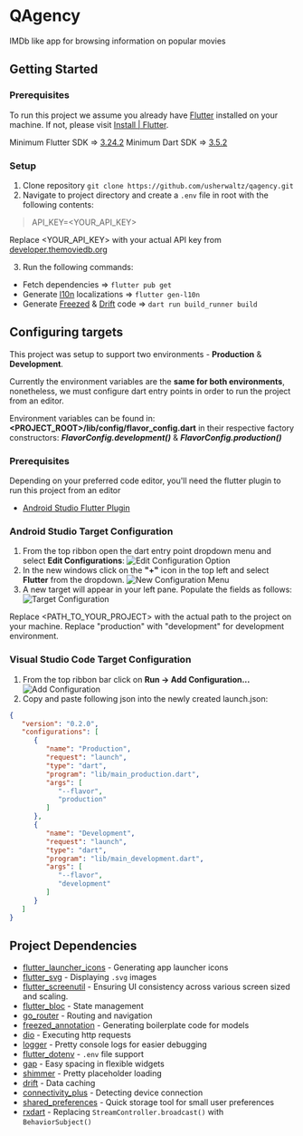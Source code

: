 
# QAgency

IMDb like app for browsing information on popular movies


## Getting Started

### Prerequisites
To run this project we assume you already have [Flutter](https://flutter.dev/) installed on your machine.
If not, please visit [Install | Flutter](https://docs.flutter.dev/get-started/install).

Minimum Flutter SDK => [3.24.2](https://docs.flutter.dev/release/archive)
Minimum Dart SDK => [3.5.2](https://dart.dev/get-dart/archive)

### Setup

1. Clone repository `git clone https://github.com/usherwaltz/qagency.git`
2. Navigate to project directory and create a `.env` file in root with the following contents:
> API_KEY=<YOUR_API_KEY>

Replace <YOUR_API_KEY> with your actual API key from [developer.themoviedb.org](https://developer.themoviedb.org/)

3. Run the following commands:
* Fetch dependencies => `flutter pub get`
* Generate [l10n](https://docs.flutter.dev/ui/accessibility-and-internationalization/internationalization) localizations => `flutter gen-l10n`
* Generate [Freezed](https://pub.dev/packages/freezed) & [Drift](https://pub.dev/packages/drift) code => `dart run build_runner build`

## Configuring targets

This project was setup to support two environments - **Production** & **Development**.

Currently the environment variables are the **same for both environments**, nonetheless, we must configure dart entry points in order to run the project from an editor.

Environment variables can be found in: **<PROJECT_ROOT>/lib/config/flavor_config.dart** in their respective factory constructors: ***FlavorConfig.development()*** & ***FlavorConfig.production()***

### Prerequisites
Depending on your preferred code editor, you'll need the flutter plugin to run this project from an editor

* [Android Studio Flutter Plugin](https://plugins.jetbrains.com/plugin/9212-flutter)

### Android Studio Target Configuration
1. From the top ribbon open the dart entry point dropdown menu and select **Edit Configurations**:
   ![Edit Configuration Option](https://lh3.googleusercontent.com/pw/AP1GczPIXvOAEFDAp74XU77tD9NseJH1kTcRtYVVjuHhLCa8jbiAul25qaHdryHx5Dyp5ELejWdhx28wmC6BwxfWRZAdwAsH5Z65T1PQ99CRrLjdxbxPVEA61iatQLd5lYNpLx7s5qkQAp6Sf-pSLOVYzXthJA=w185-h112-s-no-gm?authuser=0)
2. In the new windows click on the **"+"** icon in the top left and select **Flutter** from the dropdown.
   ![New Configuration Menu](https://lh3.googleusercontent.com/pw/AP1GczNJvDtkQo-iIjYk5d4Zi3wI0aIh_RpXlAGrnCSvZyoZEQIpU42dVjHAnfSf-1QC_9LWN7vMpIwJSnNdXYY8QWbEzkBqCfQEn59oHcnkFGzsPmyujd-n53ln8V3JDio6ap8K7b43knyYiHl0eyjQa1azmw=w265-h332-s-no-gm?authuser=0)
3. A new target will appear in your left pane. Populate the fields as follows:
   ![Target Configuration](https://lh3.googleusercontent.com/pw/AP1GczPcfINB_FV0EvqCtiYm03OHhDlZdzK44O7bjQtvPeoG9IB49RZ9UVETvspvd62hLwhE0Oy6gY-ZMDTx55S8vav-crkrC4k6iJg_UaApkLgzqQXBHIwFm4EJjg4G4R1cdUl-J7ATE-Q336rsu_yO5pPJ0A=w683-h410-s-no-gm?authuser=0)

Replace <PATH_TO_YOUR_PROJECT> with the actual path to the project on your machine.
Replace "production" with "development" for development environment.

### Visual Studio Code Target Configuration

1. From the top ribbon bar click on **Run -> Add Configuration...**
   ![Add Configuration](https://lh3.googleusercontent.com/pw/AP1GczP5zrmX0nRjAxMT6P1M6Dw-dqg0Tqb0rTanSeeK1sVCH_Vh6nqgDgrGUGwSlszAR6AaGK30224pNbsVS9O-ibHraMyvkYwEGTsi2BZzdeDRE7d-epJ9Qi4Ij7ghS3tPNfOT5_eRCnd0WSOJrWaUmVkf4w=w368-h506-s-no-gm?authuser=0)
2. Copy and paste following json into the newly created launch.json:

```json
{
   "version": "0.2.0",
   "configurations": [
      {
         "name": "Production",
         "request": "launch",
         "type": "dart",
         "program": "lib/main_production.dart",
         "args": [
            "--flavor",
            "production"
         ]
      },
      {
         "name": "Development",
         "request": "launch",
         "type": "dart",
         "program": "lib/main_development.dart",
         "args": [
            "--flavor",
            "development"
         ]
      }
   ]
}
```

## Project Dependencies
- [flutter_launcher_icons](https://pub.dev/packages/flutter_launcher_icons) - Generating app launcher icons
- [flutter_svg](https://pub.dev/packages/flutter_svg) - Displaying `.svg` images
- [flutter_screenutil](https://pub.dev/packages/flutter_screenutil) - Ensuring UI consistency across various screen sized and scaling.
- [flutter_bloc](https://pub.dev/packages/flutter_bloc) - State management
- [go_router](https://pub.dev/packages/go_router) - Routing and navigation
- [freezed_annotation](https://pub.dev/packages/freezed) - Generating boilerplate code for models
- [dio](https://pub.dev/packages/dio) - Executing http requests
- [logger](https://pub.dev/packages/logger) - Pretty console logs for easier debugging
- [flutter_dotenv](https://pub.dev/packages/flutter_dotenv) - `.env` file support
- [gap](https://pub.dev/packages/gap) - Easy spacing in flexible widgets
- [shimmer](https://pub.dev/packages/shimmer) - Pretty placeholder loading
- [drift](https://pub.dev/packages/drift) - Data caching
- [connectivity_plus](https://pub.dev/packages/connectivity_plus) - Detecting device connection
- [shared_preferences](https://pub.dev/packages/shared_preferences) - Quick storage tool for small user preferences
- [rxdart](https://pub.dev/packages/rxdart) - Replacing `StreamController.broadcast()` with `BehaviorSubject()` 